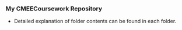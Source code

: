 ### My CMEECoursework Repository  
- Detailed explanation of folder contents can be found in each folder.